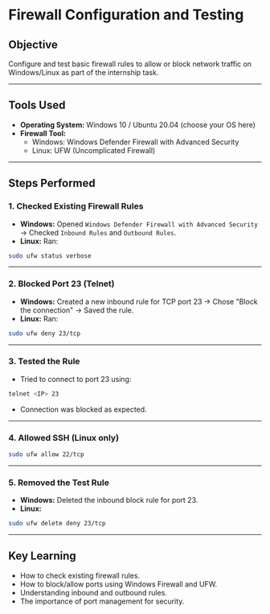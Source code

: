 # Firewall Configuration and Testing

## Objective
Configure and test basic firewall rules to allow or block network traffic on Windows/Linux as part of the internship task.

---

##  Tools Used
- **Operating System:** Windows 10 / Ubuntu 20.04 (choose your OS here)
- **Firewall Tool:**
  - Windows: Windows Defender Firewall with Advanced Security
  - Linux: UFW (Uncomplicated Firewall)

---

##  Steps Performed

### 1. **Checked Existing Firewall Rules**
- **Windows:** Opened `Windows Defender Firewall with Advanced Security` → Checked `Inbound Rules` and `Outbound Rules`.
- **Linux:** Ran:
```bash
sudo ufw status verbose
```

---

### 2. **Blocked Port 23 (Telnet)**
- **Windows:** Created a new inbound rule for TCP port 23 → Chose "Block the connection" → Saved the rule.
- **Linux:** Ran:
```bash
sudo ufw deny 23/tcp
```

---

### 3. **Tested the Rule**
- Tried to connect to port 23 using:
```bash
telnet <IP> 23
```
- Connection was blocked as expected.

---

### 4. **Allowed SSH (Linux only)**
```bash
sudo ufw allow 22/tcp
```
---

### 5. **Removed the Test Rule**
- **Windows:** Deleted the inbound block rule for port 23.
- **Linux:**
```bash
sudo ufw delete deny 23/tcp
```
---



## Key Learning
- How to check existing firewall rules.
- How to block/allow ports using Windows Firewall and UFW.
- Understanding inbound and outbound rules.
- The importance of port management for security.



